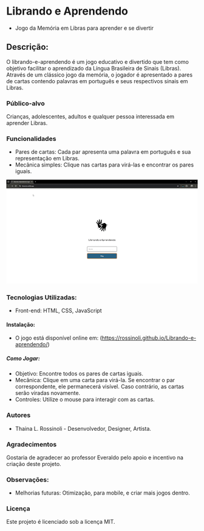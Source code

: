 # Librando e Aprendendo
 * Jogo da Memória em Libras para aprender e se divertir
## Descrição:
O librando-e-aprendendo é um jogo educativo e divertido que tem como objetivo facilitar o aprendizado da Língua Brasileira de Sinais (Libras). Através de um clássico jogo da memória, o jogador é apresentado a pares de cartas contendo palavras em português e seus respectivos sinais em Libras.
### Público-alvo
Crianças, adolescentes, adultos e qualquer pessoa interessada em aprender Libras.
### Funcionalidades
* Pares de cartas: Cada par apresenta uma palavra em português e sua representação em Libras.
* Mecânica simples: Clique nas cartas para virá-las e encontrar os pares iguais.
<p align="center">
<img src="images/jogo.gif.gif">
</p>

### Tecnologias Utilizadas:
 * Front-end: HTML, CSS, JavaScript
#### Instalação:
 * O jogo está disponível online em: (https://rossinoli.github.io/Librando-e-aprendendo/)
##### Como Jogar:
 * Objetivo: Encontre todos os pares de cartas iguais.
 * Mecânica: Clique em uma carta para virá-la. Se encontrar o par correspondente, ele permanecerá visível. Caso contrário, as cartas serão viradas novamente.
 * Controles: Utilize o mouse para interagir com as cartas.

### Autores
* Thaina L. Rossinoli - Desenvolvedor, Designer, Artista.

### Agradecimentos
Gostaria de agradecer ao professor Everaldo pelo apoio e incentivo na criação deste projeto.

### Observações:
* Melhorias futuras: Otimização, para mobile, e criar mais jogos dentro.

### Licença
Este projeto é licenciado sob a licença MIT.
